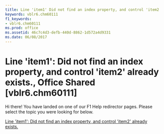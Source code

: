 ```yaml
---
title: Line 'item1' Did not find an index property, and control 'item2' already exists., Office Shared [vblr6.chm60111]
keywords: vblr6.chm60111
f1_keywords:
- vblr6.chm60111
ms.prod: office
ms.assetid: 46c7c4d3-defb-440d-8862-1d572a4d9331
ms.date: 06/08/2017
---
```



# Line 'item1': Did not find an index property, and control 'item2' already exists., Office Shared [vblr6.chm60111]

Hi there! You have landed on one of our F1 Help redirector pages. Please select the topic you were looking for below.

[Line 'item1': Did not find an index property, and control 'item2' already exists.](http://msdn.microsoft.com/library/dc9d383c-0a96-16a2-ae7a-732a53b470fe%28Office.15%29.aspx)

